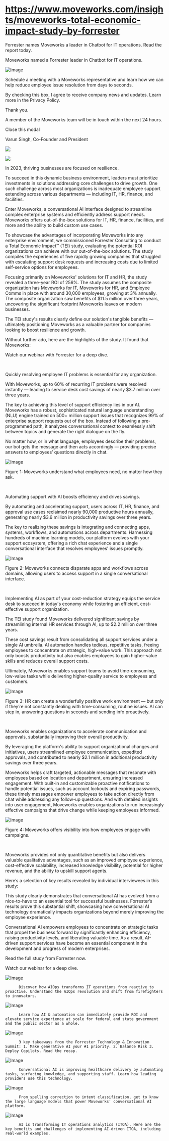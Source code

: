 # https://www.moveworks.com/insights/moveworks-total-economic-impact-study-by-forrester

Forrester names Moveworks a leader in Chatbot for IT operations. Read the report today.

Moveworks named a Forrester leader in Chatbot for IT operations. 

![Image](https://www.moveworks.com/hubfs/img/site/qr-demo.png)

Schedule a meeting with a Moveworks representative and learn how we can help reduce employee issue resolution from days to seconds.

By checking this box, I agree to receive company news and updates. Learn more in the Privacy Policy.

Thank you.

A member of the Moveworks team will be in touch within the next 24 hours.



  Close this modal
  



Varun Singh, Co-Founder and President


![](https://www.moveworks.com/hubfs/blog-feature-image-forrester-TEI-1200x628.webp)

![](https://www.moveworks.com/hubfs/blog-feature-image-forrester-TEI-1200x628.webp)

In 2023, thriving businesses are focused on resilience. 

To succeed in this dynamic business environment, leaders must prioritize investments in solutions addressing core challenges to drive growth. One such challenge across most organizations is inadequate employee support extending across various departments — including IT, HR, finance, and facilities.

Enter Moveworks, a conversational AI interface designed to streamline complex enterprise systems and efficiently address support needs. Moveworks offers out-of-the-box solutions for IT, HR, finance, facilities, and more and the ability to build custom use cases. 

To showcase the advantages of incorporating Moveworks into any enterprise environment, we commissioned Forrester Consulting to conduct a Total Economic Impact™ (TEI) study, evaluating the potential ROI organizations can achieve with our out-of-the-box solutions. The study compiles the experiences of five rapidly growing companies that struggled with escalating support desk requests and increasing costs due to limited self-service options for employees.

Focusing primarily on Moveworks' solutions for IT and HR, the study revealed a three-year ROI of 256%. The study assumes the composite organization has Moveworks for IT, Moveworks for HR, and Employee Comms in place with around 30,000 employees, growing at 3% annually. The composite organization saw benefits of $11.5 million over three years, uncovering the significant footprint Moveworks leaves on modern businesses.

The TEI study's results clearly define our solution's tangible benefits — ultimately positioning Moveworks as a valuable partner for companies looking to boost resilience and growth.

Without further ado, here are the highlights of the study. It found that Moveworks:  

Watch our webinar with Forrester for a deep dive. 

 

Quickly resolving employee IT problems is essential for any organization. 

With Moveworks, up to 60% of recurring IT problems were resolved instantly — leading to service desk cost savings of nearly $3.7 million over three years.

The key to achieving this level of support efficiency lies in our AI. Moveworks has a robust, sophisticated natural language understanding (NLU) engine trained on 500+ million support issues that recognizes 99% of enterprise support requests out of the box. Instead of following a pre-programmed path, it analyzes conversational context to seamlessly shift between topics and generate the right dialogue on the fly.

No matter how, or in what language, employees describe their problems, our bot gets the message and then acts accordingly — providing precise answers to employees’ questions directly in chat.



![Image](https://www.moveworks.com/hs-fs/hubfs/undefined-Jun-01-2023-11-53-28-2675-PM.png?&height=186&name=undefined-Jun-01-2023-11-53-28-2675-PM.png)

Figure 1: Moveworks understand what employees need, no matter how they ask.

 

Automating support with AI boosts efficiency and drives savings. 

By automating and accelerating support, users across IT, HR, finance, and approval use cases reclaimed nearly 90,000 productive hours annually, generating nearly $3.6 million in productivity savings over three years. 

The key to realizing these savings is integrating and connecting apps, systems, workflows, and automations across departments. Harnessing hundreds of machine learning models, our platform evolves with your support ecosystem, offering a rich chat experience and a single conversational interface that resolves employees' issues promptly. 



![Image](https://www.moveworks.com/hs-fs/hubfs/undefined-Jun-01-2023-11-53-28-6132-PM.png?&height=246&name=undefined-Jun-01-2023-11-53-28-6132-PM.png)

Figure 2: Moveworks connects disparate apps and workflows across domains, allowing users to access support in a single conversational interface.

 

Implementing AI as part of your cost-reduction strategy equips the service desk to succeed in today's economy while fostering an efficient, cost-effective support organization.

The TEI study found Moveworks delivered significant savings by streamlining internal HR services through AI, up to $2.2 million over three years.

These cost savings result from consolidating all support services under a single AI umbrella. AI automation handles tedious, repetitive tasks, freeing employees to concentrate on strategic, high-value work. This approach not only boosts productivity but also enables employees to gain higher-value skills and reduces overall support costs. 

Ultimately, Moveworks enables support teams to avoid time-consuming, low-value tasks while delivering higher-quality service to employees and customers.



![Image](https://www.moveworks.com/hs-fs/hubfs/undefined-Jun-01-2023-11-53-28-4251-PM.png?&height=278&name=undefined-Jun-01-2023-11-53-28-4251-PM.png)

Figure 3: HR can create a wonderfully positive work environment — but only if they’re not constantly dealing with time-consuming, routine issues. AI can step in, answering questions in seconds and sending info proactively.

 

Moveworks enables organizations to accelerate communication and approvals, substantially improving their overall productivity. 

By leveraging the platform's ability to support organizational changes and initiatives, users streamlined employee communication, expedited approvals, and contributed to nearly $2.1 million in additional productivity savings over three years.

Moveworks helps craft targeted, actionable messages that resonate with employees based on location and department, ensuring increased engagement. With built-in and customizable proactive notifications to handle potential issues, such as account lockouts and expiring passwords, these timely messages empower employees to take action directly from chat while addressing any follow-up questions. And with detailed insights into user engagement, Moveworks enables organizations to run increasingly effective campaigns that drive change while keeping employees informed. 



![Image](https://www.moveworks.com/hs-fs/hubfs/undefined-Jun-01-2023-11-53-28-7755-PM.png?&height=364&name=undefined-Jun-01-2023-11-53-28-7755-PM.png)

Figure 4: Moveworks offers visibility into how employees engage with campaigns. 

 

Moveworks provides not only quantitative benefits but also delivers valuable qualitative advantages, such as an improved employee experience, cost-effective scalability, increased knowledge visibility, potential for higher revenue, and the ability to upskill support agents. 

Here’s a selection of key results revealed by individual interviewees in this study:

This study clearly demonstrates that conversational AI has evolved from a nice-to-have to an essential tool for successful businesses. Forrester’s results prove this substantial shift, showcasing how conversational AI technology dramatically impacts organizations beyond merely improving the employee experience.

Conversational AI empowers employees to concentrate on strategic tasks that propel the business forward by significantly enhancing efficiency, raising productivity levels, and liberating valuable time. As a result, AI-driven support services have become an essential component in the development and progress of modern enterprises.

Read the full study from Forrester now. 

Watch our webinar for a deep dive. 

![Image](https://www.moveworks.com/hs-fs/hubfs/AIOps-featured-image.png?length=50&name=AIOps-featured-image.png)


          Discover how AIOps transforms IT operations from reactive to proactive. Understand the AIOps revolution and shift from firefighters to innovators.
        

![Image](https://www.moveworks.com/hs-fs/hubfs/Public-Sector-Convo-AI.png?length=50&name=Public-Sector-Convo-AI.png)


          Learn how AI & automation can immediately provide ROI and elevate service experience at scale for federal and state government and the public sector as a whole.
        

![Image](https://www.moveworks.com/hs-fs/hubfs/Forrester%20T%26I%20%281%29.png?length=50&name=Forrester%20T&I%20%281%29.png)


          3 key takeaways from the Forrester Technology & Innovation Summit: 1. Make generative AI your #1 priority. 2. Balance Risk 3. Deploy Copilots. Read the recap.
        

![Image](https://www.moveworks.com/hs-fs/hubfs/healthcare-test.png?length=50&name=healthcare-test.png)


          Conversational AI is improving healthcare delivery by automating tasks, surfacing knowledge, and supporting staff. Learn how leading providers use this technology.
        

![Image](https://www.moveworks.com/hs-fs/hubfs/Moveworks_LLM_Feature.png?length=50&name=Moveworks_LLM_Feature.png)


          From spelling correction to intent classification, get to know the large language models that power Moveworks' conversational AI platform.
        

![Image](https://www.moveworks.com/hs-fs/hubfs/ITOA_feature.png?length=50&name=ITOA_feature.png)


          AI is transforming IT operations analytics (ITOA). Here are the key benefits and challenges of implementing AI-driven ITOA, including real-world examples.
        

